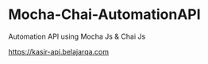 # Mocha-Chai-AutomationAPI
Automation API using Mocha Js &amp; Chai Js

https://kasir-api.belajarqa.com
